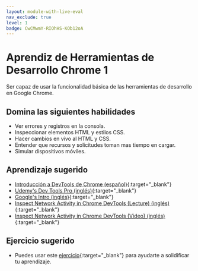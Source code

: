 ```yaml
---
layout: module-with-live-eval
nav_exclude: true
level: 1
badge: CwCMwmY-RIOhHS-KOb12oA
---
```

# Aprendiz de Herramientas de Desarrollo Chrome 1

Ser capaz de usar la funcionalidad básica de las herramientas de desarrollo en Google Chrome.

## Domina las siguientes habilidades

* Ver errores y registros en la consola.
* Inspeccionar elementos HTML y estilos CSS.
* Hacer cambios en vivo al HTML y CSS.
* Entender que recursos y solicitudes toman mas tiempo en cargar.
* Simular dispositivos móviles.

## Aprendizaje sugerido

* [Introducción a DevTools de Chrome (español)](https://www.youtube.com/watch?v=fxfeGzQDcS4){:target="_blank"}
* [Udemy's Dev Tools Pro (inglés)](https://www.udemy.com/course/devtools-2017-the-basics-of-chrome-developer-tools/){:target="_blank"}
* [Google's Intro (inglés)](https://developers.google.com/web/tools/chrome-devtools){:target="_blank"}
* [Inspect Network Activity in Chrome DevTools (Lecture) (inglés)](https://developers.google.com/web/tools/chrome-devtools/network){:target="_blank"}
* [Inspect Network Activity in Chrome DevTools (Video) (inglés)](https://www.youtube.com/watch?v=e1gAyQuIFQo){:target="_blank"}

## Ejercicio sugerido

- Puedes usar este [ejercicio](https://docs.google.com/document/d/1WEpcZh0alQ8WbJLARqf77TtZGlmOFccUIEs6Zp0qJ1E/edit){:target="\_blank"} para ayudarte a solidificar tu aprendizaje.
